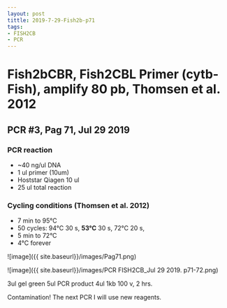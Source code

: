 ```yaml
---
layout: post
tittle: 2019-7-29-Fish2b-p71
tags:
- FISH2CB
- PCR
---
```

# Fish2bCBR, Fish2CBL Primer (cytb-Fish), amplify **80 pb**, Thomsen et al. 2012
## **PCR #3, Pag 71, Jul 29 2019**

### **PCR reaction**
* ~40 ng/ul DNA
* 1 ul primer (10um)
* Hoststar Qiagen 10 ul
* 25 ul total reaction


### **Cycling conditions (Thomsen et al. 2012)**
- 7 min to 95°C
- 50 cycles:
  94°C 30 s,
  **53°C** 30 s,
  72°C 20 s,
- 5 min to 72°C
- 4°C forever

![image]({{ site.baseurl}}/images/Pag71.png)

![image]({{ site.baseurl}}/images/PCR FISH2CB_Jul 29 2019. p71-72.png)

3ul gel green
5ul PCR product
4ul 1kb
100 v, 2 hrs.

Contamination! The next PCR I will use new reagents.
